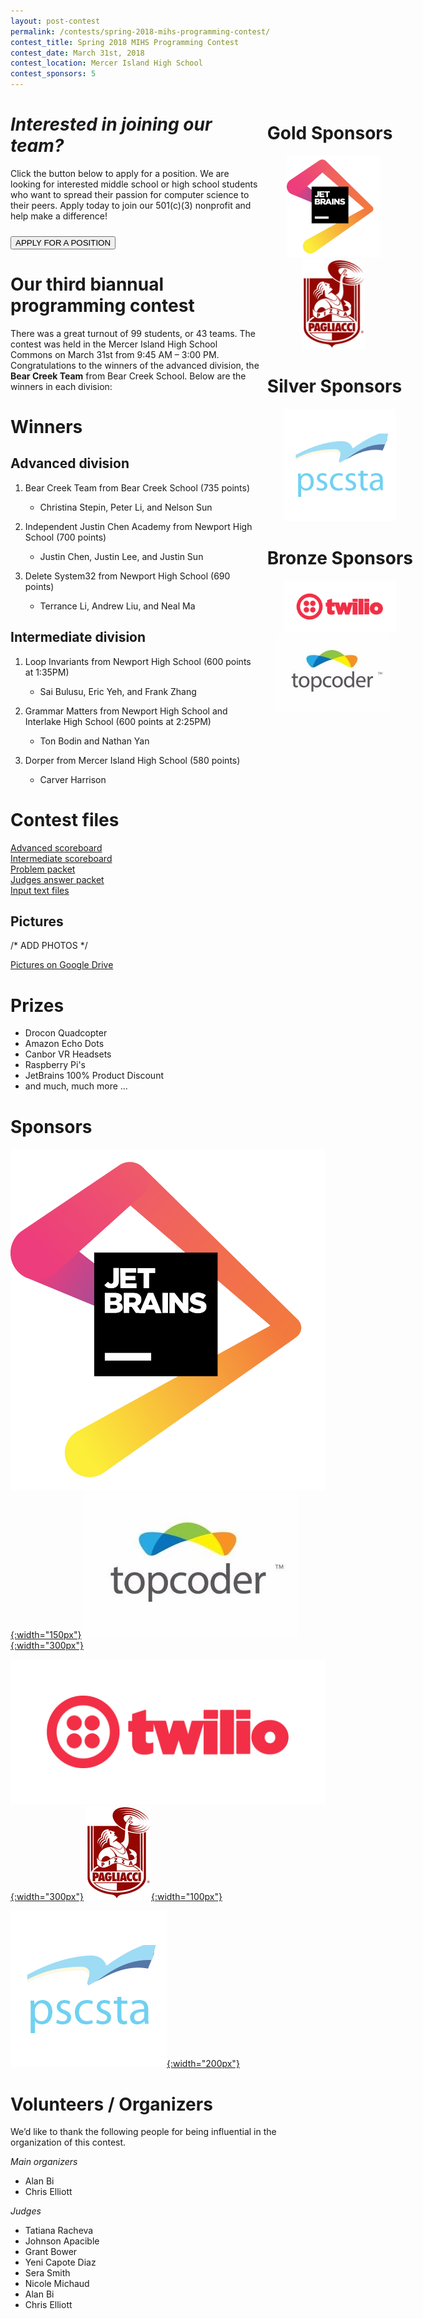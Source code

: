 ```yaml
---
layout: post-contest
permalink: /contests/spring-2018-mihs-programming-contest/
contest_title: Spring 2018 MIHS Programming Contest
contest_date: March 31st, 2018
contest_location: Mercer Island High School
contest_sponsors: 5
---
```


<div style="float: right; margin-right: -140px; margin-left: 10px; text-align: center;">
  <h1 style="text-align: left;"><b>Gold Sponsors</b></h1>
  <a href="https://jetbrains.com"><img src="/assets/images/sponsor_jetbrains.png" alt="JetBrains" style="width: 150px; margin-right: 20px;"></a> <br> 
  <a href="https://pagliacci.com"><img src="/assets/images/sponsor_pagliacci.jpg" alt="Pagliacci" style="width: 100px; margin-right: 20px;"></a>
  <h1 style="text-align: left"><b>Silver Sponsors</b></h1>
  <a href="http://pscsta.org"><img src="/assets/images/sponsor_pscsta.png" alt="PSCSTA" style="width:180px;"></a>
  <h1 style="text-align: left"><b>Bronze Sponsors</b></h1>
  <a href="https://twilio.com"><img src="/assets/images/sponsor_twilio.png" alt="Twilio" style="width:180px;"></a> <br> 
  <a href="https://topcoder.com"><img src="/assets/images/sponsor_topcoder.png" alt="Topcoder" style="width: 180px; margin-right: 20px;"></a>
</div>

# _Interested in joining our team?_

Click the button below to apply for a position. We are looking for interested middle school or high school students who want to spread their passion for computer science to their peers. Apply today to join our 501(c)(3) nonprofit and help make a difference!

<a href = "https://teamscode.typeform.com/to/z59VaV"><button class = "contests-header-section-button" style="margin-top:10px">APPLY FOR A POSITION</button></a>

# Our third biannual programming contest

There was a great turnout of 99 students, or 43 teams. The contest was held in the Mercer Island High School Commons on March 31st from 9:45 AM – 3:00 PM. Congratulations to the winners of the advanced division, the **Bear Creek Team** from Bear Creek School. Below are the winners in each division:

# Winners

## Advanced division

1. Bear Creek Team from Bear Creek School (735 points)

    - Christina Stepin, Peter Li, and Nelson Sun
2. Independent Justin Chen Academy from Newport High School (700 points)

    - Justin Chen, Justin Lee, and Justin Sun
3. Delete System32 from Newport High School (690 points)

    - Terrance Li, Andrew Liu, and Neal Ma

## Intermediate division

1. Loop Invariants from Newport High School (600 points at 1:35PM)

    - Sai Bulusu, Eric Yeh, and Frank Zhang
2. Grammar Matters from Newport High School and Interlake High School (600 points at 2:25PM)

    - Ton Bodin and Nathan Yan
3. Dorper from Mercer Island High School (580 points)

    - Carver Harrison

# Contest files

[Advanced scoreboard](/assets/docs/spring_2018_mihs/advanced_scoreboard.pdf)  
[Intermediate scoreboard](/assets/docs/spring_2018_mihs/intermediate_scoreboard.pdf)  
[Problem packet](/assets/docs/spring_2018_mihs/problem_set.pdf)  
[Judges answer packet](/assets/docs/spring_2018_mihs/judges_data.pdf)  
[Input text files](/assets/docs/spring_2018_mihs/inputs:outputs.zip)

## Pictures

/* ADD PHOTOS */

[Pictures on Google Drive](https://drive.google.com/drive/folders/0B7XEBrpeknRgcXRjZmhhTkhrMjg)

# Prizes

- Drocon Quadcopter
- Amazon Echo Dots
- Canbor VR Headsets
- Raspberry Pi's
- JetBrains 100% Product Discount
- and much, much more ...

# Sponsors

[![JetBrains](/assets/images/sponsor_jetbrains.png){:width="150px"}](https://jetbrains.com)
[![Topcoder](/assets/images/sponsor_topcoder.png){:width="300px"}](https://www.topcoder.com/)

[![Twilio](/assets/images/sponsor_twilio.png){:width="300px"}](https://twilio.com)
[![Pagliacci Pizza](/assets/images/sponsor_pagliacci.jpg){:width="100px"}](https://www.pagliacci.com/)

[![PSCSTA](/assets/images/sponsor_pscsta.png){:width="200px"}](http://pscsta.org)

# Volunteers / Organizers

We’d like to thank the following people for being influential in the organization of this contest.

_Main organizers_

- Alan Bi
- Chris Elliott

_Judges_

- Tatiana Racheva
- Johnson Apacible
- Grant Bower
- Yeni Capote Diaz
- Sera Smith
- Nicole Michaud
- Alan Bi
- Chris Elliott